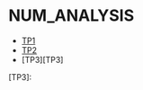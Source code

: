 # NUM_ANALYSIS
<!-- START doctoc generated TOC please keep comment here to allow auto update -->
<!-- DON'T EDIT THIS SECTION, INSTEAD RE-RUN doctoc TO UPDATE -->



- [TP1][TP1]
- [TP2][TP2]
- [TP3][TP3]



[TP1]: https://github.com/Yaichzayneb123/TP1/blob/main/TP1(1).ipynb
[TP2]:https://github.com/Yaichzayneb123/TP1/commit/0b9aeff4098bd8c15ecb7a4d8f702996170ee36e
[TP3]:  
